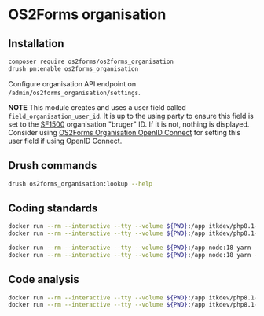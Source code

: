 # OS2Forms organisation

## Installation

```sh
composer require os2forms/os2forms_organisation
drush pm:enable os2forms_organisation
```

Configure organisation API endpoint on `/admin/os2forms_organisation/settings`.

**NOTE** This module creates and uses a user field called `field_organisation_user_id`.
It is up to the using party to ensure this field is set to the
[SF1500](https://digitaliseringskataloget.dk/integration/sf1500)
organisation "bruger" ID. If it is not, nothing is displayed.
Consider using [OS2Forms Organisation OpenID Connect](modules/os2forms_organisation_openid_connect/README.md)
for setting this user field if using OpenID Connect.

## Drush commands

```sh
drush os2forms_organisation:lookup --help
```

## Coding standards

```sh
docker run --rm --interactive --tty --volume ${PWD}:/app itkdev/php8.1-fpm:latest composer install
docker run --rm --interactive --tty --volume ${PWD}:/app itkdev/php8.1-fpm:latest composer coding-standards-check

docker run --rm --interactive --tty --volume ${PWD}:/app node:18 yarn --cwd /app install
docker run --rm --interactive --tty --volume ${PWD}:/app node:18 yarn --cwd /app coding-standards-check
```

## Code analysis

```sh
docker run --rm --interactive --tty --volume ${PWD}:/app itkdev/php8.1-fpm:latest composer install
docker run --rm --interactive --tty --volume ${PWD}:/app itkdev/php8.1-fpm:latest composer code-analysis
```
